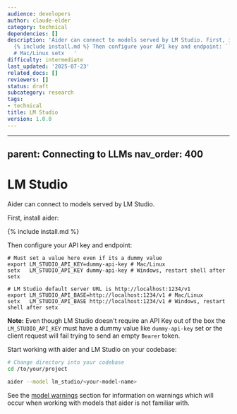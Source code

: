 ```yaml
---
audience: developers
author: claude-elder
category: technical
dependencies: []
description: 'Aider can connect to models served by LM Studio. First, install aider:
  {% include install.md %} Then configure your API key and endpoint: ``` export LM_STUDIO_API_KEY=dummy-api-key
  # Mac/Linux setx   '
difficulty: intermediate
last_updated: '2025-07-23'
related_docs: []
reviewers: []
status: draft
subcategory: research
tags:
- technical
title: LM Studio
version: 1.0.0
---
```


---
parent: Connecting to LLMs
nav_order: 400
---

# LM Studio

Aider can connect to models served by LM Studio.

First, install aider:

{% include install.md %}

Then configure your API key and endpoint:

```
# Must set a value here even if its a dummy value
export LM_STUDIO_API_KEY=dummy-api-key # Mac/Linux
setx   LM_STUDIO_API_KEY dummy-api-key # Windows, restart shell after setx

# LM Studio default server URL is http://localhost:1234/v1
export LM_STUDIO_API_BASE=http://localhost:1234/v1 # Mac/Linux
setx   LM_STUDIO_API_BASE http://localhost:1234/v1 # Windows, restart shell after setx
```

**Note:** Even though LM Studio doesn't require an API Key out of the box the `LM_STUDIO_API_KEY` must have a dummy value like `dummy-api-key` set or the client request will fail trying to send an empty `Bearer` token.

Start working with aider and LM Studio on your codebase:

```bash
# Change directory into your codebase
cd /to/your/project

aider --model lm_studio/<your-model-name>
```

See the [model warnings](warnings.html)
section for information on warnings which will occur
when working with models that aider is not familiar with.
